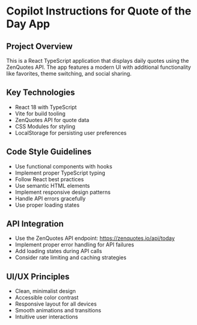 # Copilot Instructions for Quote of the Day App

<!-- Use this file to provide workspace-specific custom instructions to Copilot. For more details, visit https://code.visualstudio.com/docs/copilot/copilot-customization#_use-a-githubcopilotinstructionsmd-file -->

## Project Overview
This is a React TypeScript application that displays daily quotes using the ZenQuotes API. The app features a modern UI with additional functionality like favorites, theme switching, and social sharing.

## Key Technologies
- React 18 with TypeScript
- Vite for build tooling
- ZenQuotes API for quote data
- CSS Modules for styling
- LocalStorage for persisting user preferences

## Code Style Guidelines
- Use functional components with hooks
- Implement proper TypeScript typing
- Follow React best practices
- Use semantic HTML elements
- Implement responsive design patterns
- Handle API errors gracefully
- Use proper loading states

## API Integration
- Use the ZenQuotes API endpoint: https://zenquotes.io/api/today
- Implement proper error handling for API failures
- Add loading states during API calls
- Consider rate limiting and caching strategies

## UI/UX Principles
- Clean, minimalist design
- Accessible color contrast
- Responsive layout for all devices
- Smooth animations and transitions
- Intuitive user interactions
